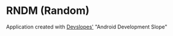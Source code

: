 # RNDM (Random)


Application created with [Devslopes'](https://devslopes.com) "Android Development Slope"
